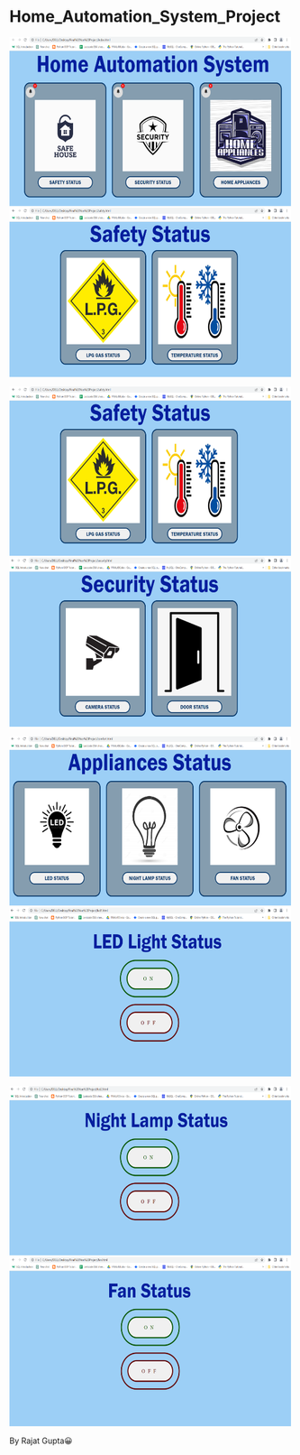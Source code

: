 # Home_Automation_System_Project



<img src="Final%20Year%20Project/Screenshot%20(206).png" width="500" height="300">   <img src="Final%20Year%20Project/Screenshot%20(207).png" width="500" height="300">


<img src="Final%20Year%20Project/Screenshot%20(207).png" width="500" height="300">    <img src="Final%20Year%20Project/Screenshot%20(208).png" width="500" height="300">


<img src="Final%20Year%20Project/Screenshot%20(209).png" width="500" height="300">    <img src="Final%20Year%20Project/Screenshot%20(210).png" width="500" height="300">


<img src="Final%20Year%20Project/Screenshot%20(211).png" width="500" height="300">     <img src="Final%20Year%20Project/Screenshot%20(212).png" width="500" height="300">

By Rajat Gupta😀
